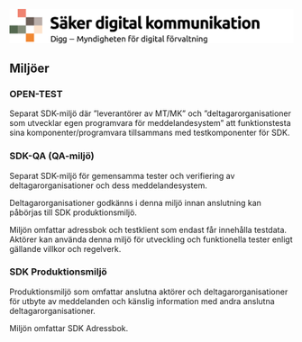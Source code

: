 ![Digg - Säker digital kommunikation](/images/SDK_logo.png)

## Miljöer

### OPEN-TEST
Separat SDK-miljö där ”leverantörer av MT/MK” och ”deltagarorganisationer som utvecklar egen programvara för meddelandesystem” att funktionstesta sina komponenter/programvara tillsammans med testkomponenter för SDK.

### SDK-QA (QA-miljö)
Separat SDK-miljö för gemensamma tester och verifiering av deltagarorganisationer och dess meddelandesystem.

Deltagarorganisationer godkänns i denna miljö innan anslutning kan påbörjas till SDK produktionsmiljö.

Miljön omfattar adressbok och testklient som endast får innehålla testdata. Aktörer kan använda denna miljö för utveckling och funktionella tester enligt gällande villkor och regelverk.

### SDK Produktionsmiljö
Produktionsmiljö som omfattar anslutna aktörer och deltagarorganisationer för utbyte av meddelanden och känslig information med andra anslutna deltagarorganisationer.

Miljön omfattar SDK Adressbok.


